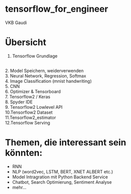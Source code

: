 # tensorflow_for_engineer
VKB Gaudi

# Übersicht
1. Tensorflow Grundlage
<br>
2. Model Speichern, weiderverwenden
<br>
3. Neural Network, Regression, Softmax
<br>
4. Image Classification (mnist handwriting)
<br>
5. CNN
<br>
6. Optimizer & Tensorboard
<br>
7. Tensorflow2 / Keras
<br>
8. Spyder IDE
<br>
9. Tensorflow2 Lowlevel API
<br>
10.Tensorflow2 Dataset
<br>
11.Tensorflow2_estimator
<br>
12.Tensorflow Serving<br>

# Themen, die interessant sein könnten:
* RNN
* NLP (word2vec, LSTM, BERT, XNET ALBERT etc.)
* Model Intragration mit Python Backend Service
* Chatbot, Search Optimierung, Sentiment Analyse
* mehr...
